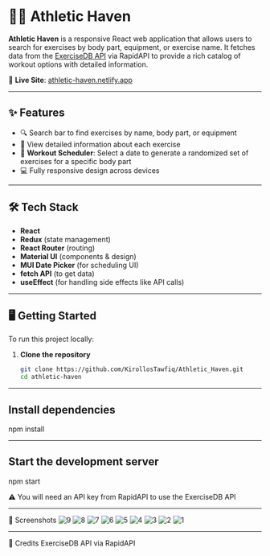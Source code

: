 # 🏋️‍♂️ Athletic Haven

**Athletic Haven** is a responsive React web application that allows users to search for exercises by body part, equipment, or exercise name. It fetches data from the [ExerciseDB API](https://rapidapi.com/justin-WFnsXH_t6/api/exercisedb/) via RapidAPI to provide a rich catalog of workout options with detailed information.

🔗 **Live Site**: [athletic-haven.netlify.app](https://athletic-haven.netlify.app)

---

## ✨ Features

- 🔍 Search bar to find exercises by name, body part, or equipment  
- 📄 View detailed information about each exercise  
- 📅 **Workout Scheduler**: Select a date to generate a randomized set of exercises for a specific body part  
- 💻 Fully responsive design across devices  

---

## 🛠️ Tech Stack

- **React**
- **Redux** (state management)
- **React Router** (routing)
- **Material UI** (components & design)
- **MUI Date Picker** (for scheduling UI)
- **fetch API** (to get data)
- **useEffect** (for handling side effects like API calls)

---

## 🖥️ Getting Started

To run this project locally:

1. **Clone the repository**
   ```bash
   git clone https://github.com/KirollosTawfiq/Athletic_Haven.git
   cd athletic-haven
---

## Install dependencies
   npm install

---

## Start the development server
   npm start

   ⚠️ You will need an API key from RapidAPI to use the ExerciseDB API

---

📸 Screenshots
![9](https://github.com/user-attachments/assets/4564c839-8bb0-4dbd-953e-37ff176d3fce)
![8](https://github.com/user-attachments/assets/1849f34f-6e07-4462-a672-c7e88df35d53)
![7](https://github.com/user-attachments/assets/b6e3267a-9a67-4b73-bd51-f441f5167e27)
![6](https://github.com/user-attachments/assets/e79d30a8-c8be-4c0a-92c1-e05cbdf054b5)
![5](https://github.com/user-attachments/assets/1889e277-e56a-4fe4-8127-4ea894dc37d6)
![4](https://github.com/user-attachments/assets/20bae72c-2713-4d09-b184-39d7fd2aa027)
![3](https://github.com/user-attachments/assets/33953592-b9a9-41b4-93e1-466e4ea0feb4)
![2](https://github.com/user-attachments/assets/926a7fa7-a785-472e-b56f-f467a7cf9096)
![1](https://github.com/user-attachments/assets/6adc7664-f00d-4c4e-851f-50f9b75893a0)

---

🙌 Credits
ExerciseDB API via RapidAPI

